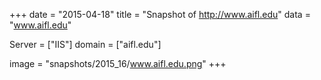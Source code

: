 
+++
date = "2015-04-18"
title = "Snapshot of http://www.aifl.edu"
data = "www.aifl.edu"

Server = ["IIS"]
domain = ["aifl.edu"]

  image = "snapshots/2015_16/www.aifl.edu.png"
+++
#
